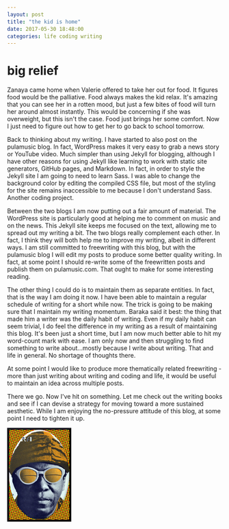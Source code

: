 ```yaml
---
layout: post
title: "the kid is home"
date: 2017-05-30 18:48:00
categories: life coding writing
---
```


# big relief

Zanaya came home when Valerie offered to take her out for food. It figures food would be the palliative. Food always makes the kid relax. It's amazing that you can see her in a rotten mood, but just a few bites of food will turn her around almost instantly. This would be concerning if she was overweight, but this isn't the case. Food just brings her some comfort. Now I just need to figure out how to get her to go back to school tomorrow.

Back to thinking about my writing. I have started to also post on the pulamusic blog. In fact, WordPress makes it very easy to grab a news story or YouTube video. Much simpler than using Jekyll for blogging, although I have other reasons for using Jekyll like learning to work with static site generators, GitHub pages, and Markdown. In fact, in order to style the Jekyll site I am going to need to learn Sass. I was able to change the background color by editing the compiled CSS file, but most of the styling for the site remains inaccessible to me because I don't understand Sass. Another coding project.

Between the two blogs I am now putting out a fair amount of material. The WordPress site is particularly good at helping me to comment on music and on the news. This Jekyll site keeps me focused on the text, allowing me to spread out my writing a bit. The two blogs really complement each other. In fact, I think they will both help me to improve my writing, albeit in different ways. I am still committed to freewriting with this blog, but with the pulamusic blog I will edit my posts to produce some better quality writing. In fact, at some point I should re-write some of the freewritten posts and publish them on pulamusic.com. That ought to make for some interesting reading.

The other thing I could do is to maintain them as separate entities. In fact, that is the way I am doing it now. I have been able to maintain a regular schedule of writing for a short while now. The trick is going to be making sure that I maintain my writing momentum. Baraka said it best: the thing that made him a writer was the daily habit of writing. Even if my daily habit can seem trivial, I do feel the difference in my writing as a result of maintaining this blog. It's been just a short time, but I am now much better able to hit my word-count mark with ease. I am only now and then struggling to find something to write about...mostly because I write about writing. That and life in general. No shortage of thoughts there.

At some point I would like to produce more thematically related freewriting - more than just writing about writing and coding and life, it would be useful to maintain an idea across multiple posts.

There we go. Now I've hit on something. Let me check out the writing books and see if I can devise a strategy for moving toward a more sustained aesthetic. While I am enjoying the no-pressure attitude of this blog, at some point I need to tighten it up.

![Sun Ra](https://github.com/pulamusic/jekyll-base/blob/master/_posts/150x219_SunRa_rollingstone_head.png)
